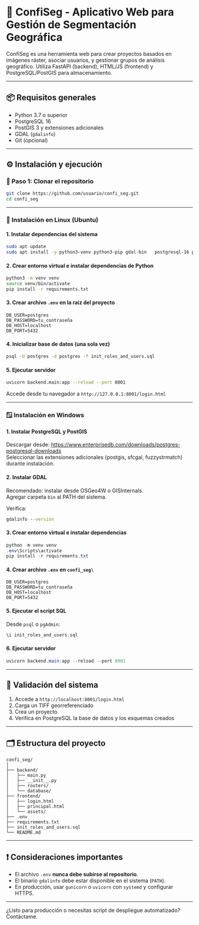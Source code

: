 # 🧭 ConfiSeg - Aplicativo Web para Gestión de Segmentación Geográfica

ConfiSeg es una herramienta web para crear proyectos basados en imágenes ráster, asociar usuarios, y gestionar grupos de análisis geográfico. Utiliza FastAPI (backend), HTML/JS (frontend) y PostgreSQL/PostGIS para almacenamiento.

---

## 📦 Requisitos generales

- Python 3.7 o superior
- PostgreSQL 16
- PostGIS 3 y extensiones adicionales
- GDAL (`gdalinfo`)
- Git (opcional)

---

## ⚙️ Instalación y ejecución

### 🔁 Paso 1: Clonar el repositorio

```bash
git clone https://github.com/usuario/confi_seg.git
cd confi_seg
```

---

### 🐧 Instalación en Linux (Ubuntu)

#### 1. Instalar dependencias del sistema

```bash
sudo apt update
sudo apt install -y python3-venv python3-pip gdal-bin   postgresql-16 postgresql-16-postgis-3   postgresql-16-postgis-3-sfcgal postgresql-16-postgis-3-scripts
```

#### 2. Crear entorno virtual e instalar dependencias de Python

```bash
python3 -m venv venv
source venv/bin/activate
pip install -r requirements.txt
```

#### 3. Crear archivo `.env` en la raíz del proyecto

```env
DB_USER=postgres
DB_PASSWORD=tu_contraseña
DB_HOST=localhost
DB_PORT=5432
```

#### 4. Inicializar base de datos (una sola vez)

```bash
psql -U postgres -d postgres -f init_roles_and_users.sql
```

#### 5. Ejecutar servidor

```bash
uvicorn backend.main:app --reload --port 8001
```

Accede desde tu navegador a `http://127.0.0.1:8001/login.html`

---

### 🪟 Instalación en Windows

#### 1. Instalar PostgreSQL y PostGIS

Descargar desde: https://www.enterprisedb.com/downloads/postgres-postgresql-downloads  
Seleccionar las extensiones adicionales (postgis, sfcgal, fuzzystrmatch) durante instalación.

#### 2. Instalar GDAL

Recomendado: instalar desde OSGeo4W o GISInternals.  
Agregar carpeta `bin` al PATH del sistema.

Verifica:

```cmd
gdalinfo --version
```

#### 3. Crear entorno virtual e instalar dependencias

```powershell
python -m venv venv
.env\Scripts\activate
pip install -r requirements.txt
```

#### 4. Crear archivo `.env` en `confi_seg\`

```env
DB_USER=postgres
DB_PASSWORD=tu_contraseña
DB_HOST=localhost
DB_PORT=5432
```

#### 5. Ejecutar el script SQL

Desde `psql` o `pgAdmin`:

```sql
\i init_roles_and_users.sql
```

#### 6. Ejecutar servidor

```powershell
uvicorn backend.main:app --reload --port 8001
```

---

## 🧪 Validación del sistema

1. Accede a `http://localhost:8001/login.html`
2. Carga un TIFF georreferenciado
3. Crea un proyecto
4. Verifica en PostgreSQL la base de datos y los esquemas creados

---

## 🗂 Estructura del proyecto

```
confi_seg/
│
├── backend/
│   ├── main.py
│   ├── __init__.py
│   ├── routers/
│   └── database/
├── frontend/
│   ├── login.html
│   ├── principal.html
│   └── assets/
├── .env
├── requirements.txt
├── init_roles_and_users.sql
└── README.md
```

---

## ❗ Consideraciones importantes

- El archivo `.env` **nunca debe subirse al repositorio**.
- El binario `gdalinfo` debe estar disponible en el sistema (`PATH`).
- En producción, usar `gunicorn` o `uvicorn` con `systemd` y configurar HTTPS.

---

¿Listo para producción o necesitas script de despliegue automatizado? Contáctame.